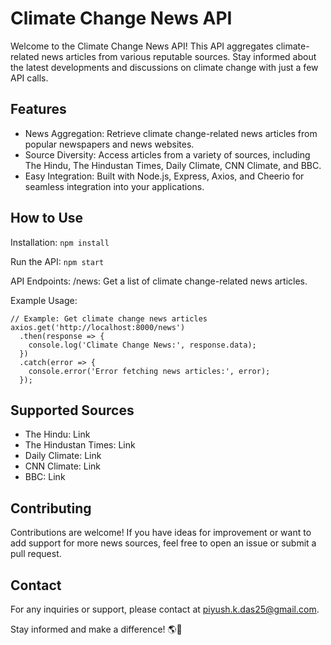 # Climate Change News API

Welcome to the Climate Change News API! This API aggregates climate-related news articles from various reputable sources. Stay informed about the latest developments and discussions on climate change with just a few API calls.

## Features
* News Aggregation: Retrieve climate change-related news articles from popular newspapers and news websites.
* Source Diversity: Access articles from a variety of sources, including The Hindu, The Hindustan Times, Daily Climate, CNN Climate, and BBC.
* Easy Integration: Built with Node.js, Express, Axios, and Cheerio for seamless integration into your applications.

## How to Use
Installation:
```npm install```

Run the API:
```npm start```

API Endpoints:
/news: Get a list of climate change-related news articles.

Example Usage:
```const axios = require('axios');
// Example: Get climate change news articles
axios.get('http://localhost:8000/news')
  .then(response => {
    console.log('Climate Change News:', response.data);
  })
  .catch(error => {
    console.error('Error fetching news articles:', error);
  });
```

## Supported Sources
* The Hindu: Link
* The Hindustan Times: Link
* Daily Climate: Link
* CNN Climate: Link
* BBC: Link

## Contributing
Contributions are welcome! If you have ideas for improvement or want to add support for more news sources, feel free to open an issue or submit a pull request.

## Contact
For any inquiries or support, please contact at piyush.k.das25@gmail.com.

Stay informed and make a difference! 🌎📰
